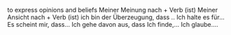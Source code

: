  to express opinions and beliefs 
Meiner Meinung nach + Verb (ist)
Meiner Ansicht nach + Verb (ist)
ich bin der Überzeugung, dass ..
Ich halte es für...
Es scheint mir, dass...
Ich gehe davon aus, dass
Ich finde,...
Ich glaube....